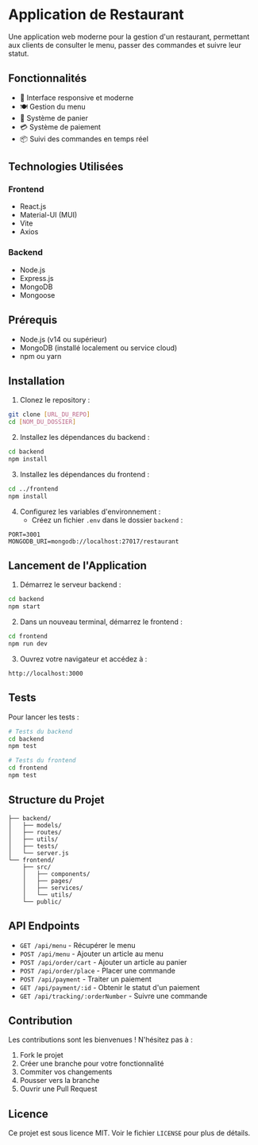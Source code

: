 # Application de Restaurant

Une application web moderne pour la gestion d'un restaurant, permettant aux clients de consulter le menu, passer des commandes et suivre leur statut.

## Fonctionnalités

- 📱 Interface responsive et moderne
- 🍽️ Gestion du menu
- 🛒 Système de panier
- 💳 Système de paiement
- 📦 Suivi des commandes en temps réel

## Technologies Utilisées

### Frontend
- React.js
- Material-UI (MUI)
- Vite
- Axios

### Backend
- Node.js
- Express.js
- MongoDB
- Mongoose

## Prérequis

- Node.js (v14 ou supérieur)
- MongoDB (installé localement ou service cloud)
- npm ou yarn

## Installation

1. Clonez le repository :
```bash
git clone [URL_DU_REPO]
cd [NOM_DU_DOSSIER]
```

2. Installez les dépendances du backend :
```bash
cd backend
npm install
```

3. Installez les dépendances du frontend :
```bash
cd ../frontend
npm install
```

4. Configurez les variables d'environnement :
   - Créez un fichier `.env` dans le dossier `backend` :
```env
PORT=3001
MONGODB_URI=mongodb://localhost:27017/restaurant
```

## Lancement de l'Application

1. Démarrez le serveur backend :
```bash
cd backend
npm start
```

2. Dans un nouveau terminal, démarrez le frontend :
```bash
cd frontend
npm run dev
```

3. Ouvrez votre navigateur et accédez à :
```
http://localhost:3000
```

## Tests

Pour lancer les tests :

```bash
# Tests du backend
cd backend
npm test

# Tests du frontend
cd frontend
npm test
```

## Structure du Projet

```
├── backend/
│   ├── models/
│   ├── routes/
│   ├── utils/
│   ├── tests/
│   └── server.js
└── frontend/
    ├── src/
    │   ├── components/
    │   ├── pages/
    │   ├── services/
    │   └── utils/
    └── public/
```

## API Endpoints

- `GET /api/menu` - Récupérer le menu
- `POST /api/menu` - Ajouter un article au menu
- `POST /api/order/cart` - Ajouter un article au panier
- `POST /api/order/place` - Placer une commande
- `POST /api/payment` - Traiter un paiement
- `GET /api/payment/:id` - Obtenir le statut d'un paiement
- `GET /api/tracking/:orderNumber` - Suivre une commande

## Contribution

Les contributions sont les bienvenues ! N'hésitez pas à :
1. Fork le projet
2. Créer une branche pour votre fonctionnalité
3. Commiter vos changements
4. Pousser vers la branche
5. Ouvrir une Pull Request

## Licence

Ce projet est sous licence MIT. Voir le fichier `LICENSE` pour plus de détails. 